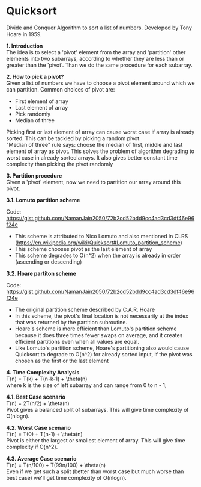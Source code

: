 # Quicksort

Divide and Conquer Algorithm to sort a list of numbers. Developed by Tony Hoare in 1959.

<b> 1. Introduction </b> <br>
The idea is to select a 'pivot' element from the array and 'partition' other elements into two subarrays, according to whether they are less than or greater than the 'pivot'. Than we do the same procedure for each subarray.

<b> 2. How to pick a pivot? </b> <br>
Given a list of numbers we have to choose a pivot element around which we can partition. Common choices of pivot are:
- First element of array
- Last element of array
- Pick randomly
- Median of three

Picking first or last element of array can cause worst case if array is already sorted. This can be tackled by picking a random pivot. <br>
"Median of three" rule says: choose the median of first, middle and last element of array as pivot. This solves the problem of algorithm degrading to worst case in already sorted arrays. It also gives better constant time complexity than picking the pivot randomly 

<b> 3. Partition procedure </b> <br>
Given a 'pivot' element, now we need to partition our array around this pivot. <br>

<b> 3.1. Lomuto partition scheme </b> <br>

Code: https://gist.github.com/NamanJain2050/72b2cd52bdd9cc4ad3cd3df46e96f24e <br>

- This scheme is attributed to Nico Lomuto and also mentioned in CLRS (https://en.wikipedia.org/wiki/Quicksort#Lomuto_partition_scheme)
- This scheme chooses pivot as the last element of array
- This scheme degrades to O(n^2) when the array is already in order (ascending or descending)

<b> 3.2. Hoare partiton scheme </b> <br>

Code: https://gist.github.com/NamanJain2050/72b2cd52bdd9cc4ad3cd3df46e96f24e <br>

- The original partition scheme described by C.A.R. Hoare
- In this scheme, the pivot's final location is not necessarily at the index that was returned by the partition subroutine.
- Hoare's scheme is more efficient than Lomuto's partition scheme because it does three times fewer swaps on average, and it creates efficient partitions even when all values are equal.
- Like Lomuto's partition scheme, Hoare's partitioning also would cause Quicksort to degrade to O(n^2) for already sorted input, if the pivot was chosen as the first or the last element

<b> 4. Time Complexity Analysis </b> <br>
T(n) = T(k) + T(n-k-1) + \theta(n) <br>
where k is the size of left subarray and can range from 0 to n - 1;

<b> 4.1. Best Case scenario </b> <br>
T(n) = 2T(n/2) + \theta(n) <br>
Pivot gives a balanced split of subarrays. This will give time complexity of O(nlogn).

<b> 4.2. Worst Case scenario </b> <br>
T(n) = T(0) + T(n-1) + \theta(n) <br>
Pivot is either the largest or smallest element of array. This will give time complexity if O(n^2).

<b> 4.3. Average Case scenario </b> <br>
T(n) = T(n/100) + T(99n/100) + \theta(n) <br>
Even if we get such a split (better than worst case but much worse than best case) we'll get time complexity of O(nlogn).
